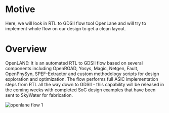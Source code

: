 # Motive
Here, we will look in RTL to GDSII flow tool OpenLane and will try to implement whole flow on our design to get a clean layout. 

# Overview
OpenLANE: It is an automated RTL to GDSII flow based on several components including OpenROAD, Yosys, Magic, Netgen, Fault, OpenPhySyn, SPEF-Extractor and custom methodology scripts for design exploration and optimization. The flow performs full ASIC implementation steps from RTL all the way down to GDSII - this capability will be released in the coming weeks with completed SoC design examples that have been sent to SkyWater for fabrication.

![openlane flow 1](https://user-images.githubusercontent.com/31381446/103125490-3d81bb00-46b1-11eb-83f5-b9a40a56e91f.png)

